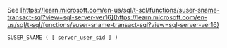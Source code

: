 See [https://learn.microsoft.com/en-us/sql/t-sql/functions/suser-sname-transact-sql?view=sql-server-ver16](https://learn.microsoft.com/en-us/sql/t-sql/functions/suser-sname-transact-sql?view=sql-server-ver16)
```
SUSER_SNAME ( [ server_user_sid ] )
```
